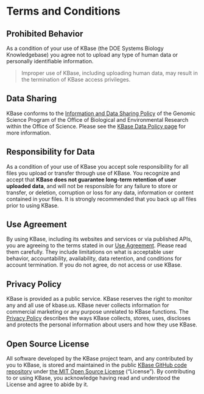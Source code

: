 # Terms and Conditions

## Prohibited Behavior

As a condition of your use of KBase (the DOE Systems Biology Knowledgebase) you agree not to upload any type of human data or personally identifiable information.

> Improper use of KBase, including uploading human data, may result in the termination of KBase access privileges.

## Data Sharing

KBase conforms to the <a href="http://genomicscience.energy.gov/datasharing" target="_blank">Information and Data Sharing Policy</a> of the Genomic Science Program of the Office of Biological and Environmental Research within the Office of Science. Please see the <a href="https://www.kbase.us/data-policy-and-sources" target="_blank">KBase Data Policy page</a> for more information.

## Responsibility for Data

As a condition of your use of KBase you accept sole responsibility for all files you upload or transfer through use of KBase. You recognize and accept that <strong>KBase does not guarantee long-term retention of user uploaded data</strong>, and will not be responsible for any failure to store or transfer, or deletion, corruption or loss for any data, information or content contained in your files. It is strongly recommended that you back up all files prior to using KBase.</p>

## Use Agreement

By using KBase, including its websites and services or via published APIs, you are agreeing to the terms stated in our <a href="https://www.kbase.us/use-agreement" target="_blank">Use Agreement</a>. Please read them carefully. They include limitations on what is acceptable user behavior, accountability, availability, data retention, and conditions for account termination. If you do not agree, do not access or use KBase.

## Privacy Policy

KBase is provided as a public service. KBase reserves the right to monitor any and all use of kbase.us. KBase never collects information for commercial marketing or any purpose unrelated to KBase functions. The <a href="https://www.kbase.us/privacy-policy" target="_blank">Privacy Policy</a> describes the ways KBase collects, stores, uses, discloses and protects the personal information about users and how they use KBase.

## Open Source License

All software developed by the KBase project team, and any contributed by you to KBase, is stored and maintained in the public <a href="https://github.com/kbase" target="_blank">KBase GitHub code repository</a> under <a href="https://github.com/kbase/project_guides/blob/master/LICENSE" target="_blank">the MIT Open Source License</a> (“License”). By contributing to or using KBase, you acknowledge having read and understood the License and agree to abide by it.

